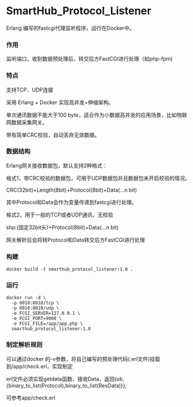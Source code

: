 # SmartHub_Protocol_Listener
Erlang 编写的fastcgi代理监听程序，运行在Docker中。

### 作用

监听端口，收到数据预处理后，转交后方FastCGI进行处理（如php-fpm)

### 特点

支持TCP、UDP连接

采用 Erlang + Docker 实现高并发+伸缩架构。

单次通讯数据不能大于100 byte，适合作为小数据高并发的应用场景，比如物联网数据采集网关。

带有简单CRC校验，自动丢弃无效数据。


### 数据结构

Erlang网关接收数据包，默认支持2种格式：

格式1，带CRC校验的数据包，可用于UDP数据包并且数据包未开启校验的情况。

CRC(32bit)+Length(8bit)+Protocol(8bit)+Data(...n bit)

其中Protocol和Data会作为变量传递到fastcgi进行处理。

格式2，用于一般的TCP或者UDP通讯，无校验

shp:(固定32bit头)+Protocol(8bit)+Data(...n bit)

网关解析后会将转Protocol和Data转交后方FastCGI进行处理

### 构建

```
docker build -t smarthub_protocol_listener:1.0 .
```

### 运行

```
docker run -d \
  -p 8018:8018/tcp \
  -p 8018:8018/udp \
  -e FCGI_SERVER=127.0.0.1 \
  -e FCGI_PORT=9000 \
  -e FCGI_FILE=/app/app.php \
  smarthub_protocol_listener:1.0 
```


### 制定解析规则

可以通过docker 的-v参数，将自己编写的预处理代码(.erl文件)挂载到/app/check.erl，实现制定

erl文件必须实现getdata函数，接收Data，返回{ok,{binary_to_list(Protocol),binary_to_list(ResData)}};

可参考app/check.erl
